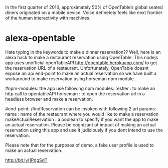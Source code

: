 In the first quarter of 2016, approximately 50% of OpenTable’s global seated diners
originated on a mobile device. Voice definetely feels like next frontier of the human interactivity with machines.

# alexa-opentable

Hate typing in the keywords to make a dinner reservation?? Well, here is an alexa hack to make a restaurant reservation using OpenTable.
This nodejs app uses unofficial openTableAPI http://opentable.herokuapp.com/ to get the
reservation URL of a restaurant. Unfortunately, OpenTable doesnt expose an api end-point to
make an actual reservation so we have built a workaround to make reservation using horseman npm module.

#npm-modules:
	the app use following npm modules:
	restler : to make an http call to opentableAPI
	horseman : to open the reservation url in a headless browser and make a reservation.

#end-point:
/findReservation can be invoked with following 2 url params:
  name : name of the restaurant where you would like to make a reservation
  makeActualReservation : a boolean to specify if you want the app to make an actual reservation. Please be cognizant of
  impact of making an actual reservation using this app and use it judiciously if you dont intend to use the reservation.


Please note that for the purposes of demo, a fake user profile is used to make an actual reservation.

http://bit.ly/1PdgSdT



